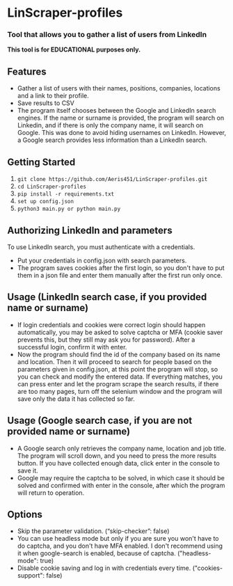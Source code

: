 ﻿# LinScraper-profiles
### Tool that allows you to gather a list of users from LinkedIn

**This tool is for EDUCATIONAL purposes only.**

## Features
* Gather a list of users with their names, positions, companies, locations and a link to their profile.
* Save results to CSV
* The program itself chooses between the Google and LinkedIn search engines. If the name or surname is provided, the program will search on Linkedin, and if there is only the company name, it will search on Google. This was done to avoid hiding usernames on LinkedIn. However, a Google search provides less information than a LinkedIn search.

## Getting Started
1. `git clone https://github.com/Aeris451/LinScraper-profiles.git`
2. `cd LinScraper-profiles`
3. `pip install -r requirements.txt`
4. `set up config.json`
5. `python3 main.py or python main.py`


## Authorizing LinkedIn and parameters
To use LinkedIn search, you must authenticate with a credentials. 
* Put your credentials in config.json with search parameters.
* The program saves cookies after the first login, so you don't have to put them in a json file and enter them manually after the first run only once.

## Usage (LinkedIn search case, if you provided name or surname)
* If login credentials and cookies were correct login should happen automatically, you may be asked to solve captcha or MFA (cookie saver prevents this, but they still may ask you for password). After a successful login, confirm it with enter. 
* Now the program should find the id of the company based on its name and location. Then it will proceed to search for people based on the parameters given in config.json, at this point the program will stop, so you can check and modify the entered data. If everything matches, you can press enter and let the program scrape the search results, if there are too many pages, turn off the selenium window and the program will save only the data it has collected so far.

## Usage (Google search case, if you are not provided name or surname)
* A Google search only retrieves the company name, location and job title. The program will scroll down, and you need to press the more results button. If you have collected enough data, click enter in the console to save it.
* Google may require the captcha to be solved, in which case it should be solved and confirmed with enter in the console, after which the program will return to operation.
  
## Options 
* Skip the parameter validation. (“skip-checker”: false) 
* You can use headless mode but only if you are sure you won't have to do captcha, and you don't have MFA enabled. I don't recommend using it when google-search is enabled, because of captcha. ("headless-mode": true)
* Disable cookie saving and log in with credentials every time. ("cookies-support": false)
